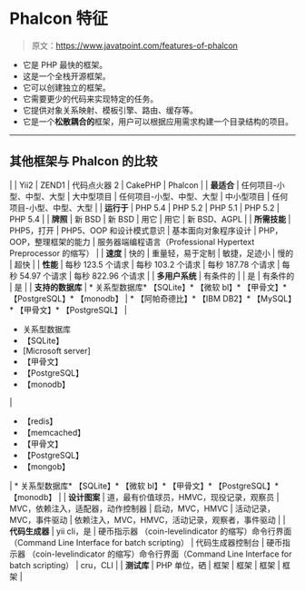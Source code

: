# Phalcon 特征

> 原文：<https://www.javatpoint.com/features-of-phalcon>

*   它是 PHP 最快的框架。
*   这是一个全栈开源框架。
*   它可以创建独立的框架。
*   它需要更少的代码来实现特定的任务。
*   它提供对象关系映射、模板引擎、路由、缓存等。
*   它是一个**松散耦合的**框架，用户可以根据应用需求构建一个目录结构的项目。

* * *

## 其他框架与 Phalcon 的比较

|  | Yii2 | ZEND1 | 代码点火器 2 | CakePHP | Phalcon |
| **最适合** | 任何项目-小型、中型、大型 | 大中型项目 | 任何项目-小型、中型、大型 | 中小型项目 | 任何项目-小型、中型、大型 |
| **运行于** | PHP 5.4 | PHP 5.2 | PHP 5.1 | PHP 5.2 | PHP 5.4 |
| **牌照** | 新 BSD | 新 BSD | 用它 | 用它 | 新 BSD、AGPL |
| **所需技能** | PHP5，打开 | PHP5、OOP 和设计模式意识 | 基本面向对象程序设计 | PHP，OOP，整理框架的能力 | 服务器端编程语言（Professional Hypertext Preprocessor 的缩写） |
| **速度** | 快的 | 重量轻，易于定制 | 敏捷，足迹小 | 慢的 | 超快 |
| **性能** | 每秒 123.5 个请求 | 每秒 103.2 个请求 | 每秒 187.78 个请求 | 每秒 54.97 个请求 | 每秒 822.96 个请求 |
| **多用户系统** | 有条件的 |  | 是 | 有条件的 | 是 |
| **支持的数据库** | *   关系型数据库*   【SQLite】*   【微软 bl】*   【甲骨文】*   【PostgreSQL】*   【monodb】 | *   【阿帕奇德比】*   【IBM DB2】*   【MySQL】*   【甲骨文】*   【PostgreSQL】 | 

*   关系型数据库
*   【SQLite】
*   [Microsoft server]
*   【甲骨文】
*   【PostgreSQL】
*   【monodb】

 | 

*   【redis】
*   【memcached】
*   【甲骨文】
*   【PostgreSQL】
*   【mongob】

 | *   关系型数据库*   【SQLite】*   【微软 bl】*   【甲骨文】*   【PostgreSQL】*   【monodb】 |
| **设计图案** | 道，最有价值球员，HMVC，现役记录，观察员 | MVC，依赖注入，适配器，动作控制器 | 启动，MVC，HMVC | 活动记录，MVC，事件驱动 | 依赖注入，MVC，HMVC，活动记录，观察者，事件驱动 |
| **代码生成器** | yii cli，是 | 硬币指示器 （coin-levelindicator 的缩写）命令行界面（Command Line Interface for batch scripting） | 代码生成器控制台 | 硬币指示器 （coin-levelindicator 的缩写）命令行界面（Command Line Interface for batch scripting） | cru，CLI |
| **测试库** | PHP 单位，硒 | 框架 | 框架 | 框架 | 框架 |